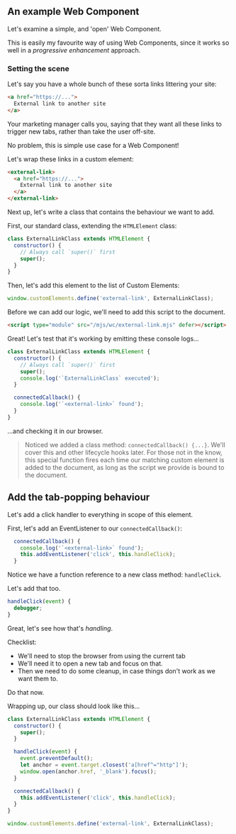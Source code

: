 ## An example Web Component

Let's examine a simple, and 'open' Web Component.

This is easily my favourite way of using Web Components, since it works so well in a *progressive enhancement* approach.

### Setting the scene

Let's say you have a whole bunch of these sorta links littering your site:

```html
<a href="https://...">
  External link to another site
</a>
```

Your marketing manager calls you, saying that they want all these links to trigger new tabs, rather than take the user off-site.

No problem, this is simple use case for a Web Component!

Let's wrap these links in a custom element:

```html
<external-link>
  <a href="https://...">
    External link to another site
  </a>
</external-link>
```

Next up, let's write a class that contains the behaviour we want to add.

First, our standard class, extending the `HTMLElement` class:

```javascript
class ExternalLinkClass extends HTMLElement {
  constructor() {
    // Always call `super()` first
    super();
  }
}
```

Then, let's add this element to the list of Custom Elements:

```javascript
window.customElements.define('external-link', ExternalLinkClass);
```

Before we can add our logic, we'll need to add this script to the document.

```html
<script type="module" src="/mjs/wc/external-link.mjs" defer></script>
```

Great! Let's test that it's working by emitting these console logs...

```javascript
class ExternalLinkClass extends HTMLElement {
  constructor() {
    // Always call `super()` first
    super();
    console.log('`ExternalLinkClass` executed');
  }

  connectedCallback() {
    console.log('`<external-link>` found');
  }
}
```

...and checking it in our browser.

> Noticed we added a class method: `connectedCallback() {...}`.  We'll cover this and other lifecycle hooks later. For those not in the know, this special function fires each time our matching custom element is added to the document, as long as the script we provide is bound to the document.

## Add the tab-popping behaviour

Let's add a click handler to everything in scope of this element.

First, let's add an EventListener to our `connectedCallback()`:

```javascript
  connectedCallback() {
    console.log('`<external-link>` found');
    this.addEventListener('click', this.handleClick);
  }
```

Notice we have a function reference to a new class method: `handleClick`.

Let's add that too.

```javascript
handleClick(event) {
  debugger;
}
```

Great, let's see how that's *handling*.

Checklist:

- We'll need to stop the browser from using the current tab
- We'll need it to open a new tab and focus on that.
- Then we need to do some cleanup, in case things don't work as we want them to.

Do that now.

Wrapping up, our class should look like this...


```javascript
class ExternalLinkClass extends HTMLElement {
  constructor() {
    super();
  }

  handleClick(event) {
    event.preventDefault();
    let anchor = event.target.closest('a[href^="http"]');
    window.open(anchor.href, '_blank').focus();
  }

  connectedCallback() {
    this.addEventListener('click', this.handleClick);
  }
}

window.customElements.define('external-link', ExternalLinkClass);
```